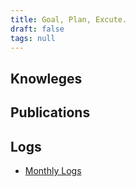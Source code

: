 ```yaml
---
title: Goal, Plan, Excute.
draft: false
tags: null
---
```


## Knowleges

## Publications

## Logs

* [Monthly Logs](Logs/Monthly/Monthly%20Logs.md)
